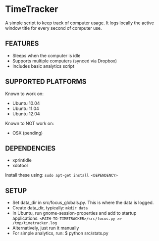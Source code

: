 TimeTracker
=================
A simple script to keep track of computer usage. It logs locally the active window title for every second of computer use.


FEATURES
----------------
- Sleeps when the computer is idle
- Supports multiple computers (synced via Dropbox)
- Includes basic analytics script

SUPPORTED PLATFORMS
-----------------
Known to work on:
- Ubuntu 10.04
- Ubuntu 11.04
- Ubuntu 12.04

Known to NOT work on:
- OSX (pending)

DEPENDENCIES
-----------------
- xprintidle
- xdotool

Install these using: `sudo apt-get install <DEPENDENCY>`

SETUP
-----------------
- Set data_dir in src/focus_globals.py. This is where the data is logged.
- Create data_dir, typically: `mkdir data`
- In Ubuntu, run gnome-session-properties and add to startup applications:
    `<PATH-TO-TIMETRACKER>/src/focus.py >> /tmp/timetracker.log`
- Alternatively, just run it manually
- For simple analytics, run: $ python src/stats.py
